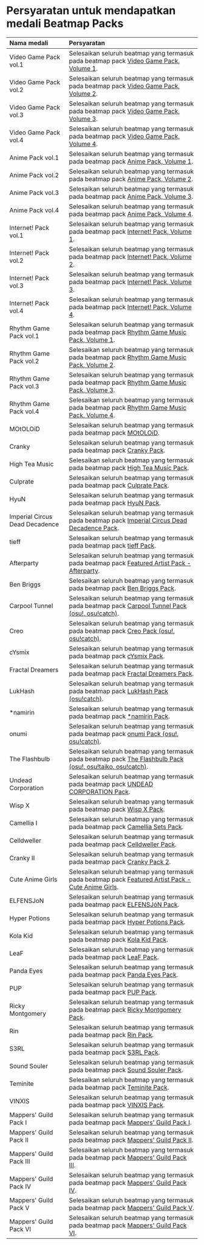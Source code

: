# Persyaratan untuk mendapatkan medali Beatmap Packs

| Nama medali | Persyaratan |
| :-- | :-- |
| Video Game Pack vol.1 | Selesaikan seluruh beatmap yang termasuk pada beatmap pack [Video Game Pack, Volume 1](https://osu.ppy.sh/beatmaps/packs/40). |
| Video Game Pack vol.2 | Selesaikan seluruh beatmap yang termasuk pada beatmap pack [Video Game Pack, Volume 2](https://osu.ppy.sh/beatmaps/packs/48). |
| Video Game Pack vol.3 | Selesaikan seluruh beatmap yang termasuk pada beatmap pack [Video Game Pack, Volume 3](https://osu.ppy.sh/beatmaps/packs/70). |
| Video Game Pack vol.4 | Selesaikan seluruh beatmap yang termasuk pada beatmap pack [Video Game Pack, Volume 4](https://osu.ppy.sh/beatmaps/packs/364). |
| Anime Pack vol.1 | Selesaikan seluruh beatmap yang termasuk pada beatmap pack [Anime Pack, Volume 1](https://osu.ppy.sh/beatmaps/packs/43). |
| Anime Pack vol.2 | Selesaikan seluruh beatmap yang termasuk pada beatmap pack [Anime Pack, Volume 2](https://osu.ppy.sh/beatmaps/packs/49). |
| Anime Pack vol.3 | Selesaikan seluruh beatmap yang termasuk pada beatmap pack [Anime Pack, Volume 3](https://osu.ppy.sh/beatmaps/packs/207). |
| Anime Pack vol.4 | Selesaikan seluruh beatmap yang termasuk pada beatmap pack [Anime Pack, Volume 4](https://osu.ppy.sh/beatmaps/packs/363). |
| Internet! Pack vol.1 | Selesaikan seluruh beatmap yang termasuk pada beatmap pack [Internet! Pack, Volume 1](https://osu.ppy.sh/beatmaps/packs/42). |
| Internet! Pack vol.2 | Selesaikan seluruh beatmap yang termasuk pada beatmap pack [Internet! Pack, Volume 2](https://osu.ppy.sh/beatmaps/packs/93). |
| Internet! Pack vol.3 | Selesaikan seluruh beatmap yang termasuk pada beatmap pack [Internet! Pack, Volume 3](https://osu.ppy.sh/beatmaps/packs/209). |
| Internet! Pack vol.4 | Selesaikan seluruh beatmap yang termasuk pada beatmap pack [Internet! Pack, Volume 4](https://osu.ppy.sh/beatmaps/packs/366). |
| Rhythm Game Pack vol.1 | Selesaikan seluruh beatmap yang termasuk pada beatmap pack [Rhythm Game Music Pack, Volume 1](https://osu.ppy.sh/beatmaps/packs/41). |
| Rhythm Game Pack vol.2 | Selesaikan seluruh beatmap yang termasuk pada beatmap pack [Rhythm Game Music Pack, Volume 2](https://osu.ppy.sh/beatmaps/packs/94). |
| Rhythm Game Pack vol.3 | Selesaikan seluruh beatmap yang termasuk pada beatmap pack [Rhythm Game Music Pack, Volume 3](https://osu.ppy.sh/beatmaps/packs/208). |
| Rhythm Game Pack vol.4 | Selesaikan seluruh beatmap yang termasuk pada beatmap pack [Rhythm Game Music Pack, Volume 4](https://osu.ppy.sh/beatmaps/packs/365). |
| MOtOLOiD | Selesaikan seluruh beatmap yang termasuk pada beatmap pack [MOtOLOiD](https://osu.ppy.sh/beatmaps/packs/1284). |
| Cranky | Selesaikan seluruh beatmap yang termasuk pada beatmap pack [Cranky Pack](https://osu.ppy.sh/beatmaps/packs/1437). |
| High Tea Music | Selesaikan seluruh beatmap yang termasuk pada beatmap pack [High Tea Music Pack](https://osu.ppy.sh/beatmaps/packs/1480). |
| Culprate | Selesaikan seluruh beatmap yang termasuk pada beatmap pack [Culprate Pack](https://osu.ppy.sh/beatmaps/packs/1535). |
| HyuN | Selesaikan seluruh beatmap yang termasuk pada beatmap pack [HyuN Pack](https://osu.ppy.sh/beatmaps/packs/1581). |
| Imperial Circus Dead Decadence | Selesaikan seluruh beatmap yang termasuk pada beatmap pack [Imperial Circus Dead Decadence Pack](https://osu.ppy.sh/beatmaps/packs/1688). |
| tieff | Selesaikan seluruh beatmap yang termasuk pada beatmap pack [tieff Pack](https://osu.ppy.sh/beatmaps/packs/1649). |
| Afterparty | Selesaikan seluruh beatmap yang termasuk pada beatmap pack [Featured Artist Pack - Afterparty](https://osu.ppy.sh/beatmaps/packs/1542). |
| Ben Briggs | Selesaikan seluruh beatmap yang termasuk pada beatmap pack [Ben Briggs Pack](https://osu.ppy.sh/beatmaps/packs/1687). |
| Carpool Tunnel | Selesaikan seluruh beatmap yang termasuk pada beatmap pack [Carpool Tunnel Pack (osu!, osu!catch)](https://osu.ppy.sh/beatmaps/packs/1805). |
| Creo | Selesaikan seluruh beatmap yang termasuk pada beatmap pack [Creo Pack (osu!, osu!catch)](https://osu.ppy.sh/beatmaps/packs/1807). |
| cYsmix | Selesaikan seluruh beatmap yang termasuk pada beatmap pack [cYsmix Pack](https://osu.ppy.sh/beatmaps/packs/1808). |
| Fractal Dreamers | Selesaikan seluruh beatmap yang termasuk pada beatmap pack [Fractal Dreamers Pack](https://osu.ppy.sh/beatmaps/packs/1809). |
| LukHash | Selesaikan seluruh beatmap yang termasuk pada beatmap pack [LukHash Pack (osu!catch)](https://osu.ppy.sh/beatmaps/packs/1758). |
| \*namirin | Selesaikan seluruh beatmap yang termasuk pada beatmap pack [\*namirin Pack](https://osu.ppy.sh/beatmaps/packs/1704). |
| onumi | Selesaikan seluruh beatmap yang termasuk pada beatmap pack [onumi Pack (osu!, osu!catch)](https://osu.ppy.sh/beatmaps/packs/1804). |
| The Flashbulb | Selesaikan seluruh beatmap yang termasuk pada beatmap pack [The Flashbulb Pack (osu!, osu!taiko, osu!catch)](https://osu.ppy.sh/beatmaps/packs/1762). |
| Undead Corporation | Selesaikan seluruh beatmap yang termasuk pada beatmap pack [UNDEAD CORPORATION Pack](https://osu.ppy.sh/beatmaps/packs/1810). |
| Wisp X | Selesaikan seluruh beatmap yang termasuk pada beatmap pack [Wisp X Pack](https://osu.ppy.sh/beatmaps/packs/1806). |
| Camellia I | Selesaikan seluruh beatmap yang termasuk pada beatmap pack [Camellia Sets Pack](https://osu.ppy.sh/beatmaps/packs/2051). |
| Celldweller | Selesaikan seluruh beatmap yang termasuk pada beatmap pack [Celldweller Pack](https://osu.ppy.sh/beatmaps/packs/2040). |
| Cranky II | Selesaikan seluruh beatmap yang termasuk pada beatmap pack [Cranky Pack 2](https://osu.ppy.sh/beatmaps/packs/2049). |
| Cute Anime Girls | Selesaikan seluruh beatmap yang termasuk pada beatmap pack [Featured Artist Pack - Cute Anime Girls](https://osu.ppy.sh/beatmaps/packs/2031). |
| ELFENSJoN | Selesaikan seluruh beatmap yang termasuk pada beatmap pack [ELFENSJóN Pack](https://osu.ppy.sh/beatmaps/packs/2047). |
| Hyper Potions | Selesaikan seluruh beatmap yang termasuk pada beatmap pack [Hyper Potions Pack](https://osu.ppy.sh/beatmaps/packs/2037). |
| Kola Kid | Selesaikan seluruh beatmap yang termasuk pada beatmap pack [Kola Kid Pack](https://osu.ppy.sh/beatmaps/packs/2044). |
| LeaF | Selesaikan seluruh beatmap yang termasuk pada beatmap pack [LeaF Pack](https://osu.ppy.sh/beatmaps/packs/2039). |
| Panda Eyes | Selesaikan seluruh beatmap yang termasuk pada beatmap pack [Panda Eyes Pack](https://osu.ppy.sh/beatmaps/packs/2043). |
| PUP | Selesaikan seluruh beatmap yang termasuk pada beatmap pack [PUP Pack](https://osu.ppy.sh/beatmaps/packs/2048). |
| Ricky Montgomery | Selesaikan seluruh beatmap yang termasuk pada beatmap pack [Ricky Montgomery Pack](https://osu.ppy.sh/beatmaps/packs/2046). |
| Rin | Selesaikan seluruh beatmap yang termasuk pada beatmap pack [Rin Pack](https://osu.ppy.sh/beatmaps/packs/1759). |
| S3RL | Selesaikan seluruh beatmap yang termasuk pada beatmap pack [S3RL Pack](https://osu.ppy.sh/beatmaps/packs/2045). |
| Sound Souler | Selesaikan seluruh beatmap yang termasuk pada beatmap pack [Sound Souler Pack](https://osu.ppy.sh/beatmaps/packs/2038). |
| Teminite | Selesaikan seluruh beatmap yang termasuk pada beatmap pack [Teminite Pack](https://osu.ppy.sh/beatmaps/packs/2042). |
| VINXIS | Selesaikan seluruh beatmap yang termasuk pada beatmap pack [VINXIS Pack](https://osu.ppy.sh/beatmaps/packs/2041). |
| Mappers' Guild Pack I | Selesaikan seluruh beatmap yang termasuk pada beatmap pack [Mappers' Guild Pack I](https://osu.ppy.sh/beatmaps/packs/1365). |
| Mappers' Guild Pack II | Selesaikan seluruh beatmap yang termasuk pada beatmap pack [Mappers' Guild Pack II](https://osu.ppy.sh/beatmaps/packs/1450). |
| Mappers' Guild Pack III | Selesaikan seluruh beatmap yang termasuk pada beatmap pack [Mappers' Guild Pack III](https://osu.ppy.sh/beatmaps/packs/1689). |
| Mappers' Guild Pack IV | Selesaikan seluruh beatmap yang termasuk pada beatmap pack [Mappers' Guild Pack IV](https://osu.ppy.sh/beatmaps/packs/1757). |
| Mappers' Guild Pack V | Selesaikan seluruh beatmap yang termasuk pada beatmap pack [Mappers' Guild Pack V](https://osu.ppy.sh/beatmaps/packs/2032). |
| Mappers' Guild Pack VI | Selesaikan seluruh beatmap yang termasuk pada beatmap pack [Mappers' Guild Pack VI](https://osu.ppy.sh/beatmaps/packs/2033). |
